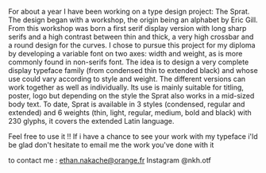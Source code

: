 For about a year I have been working on a type design project: The Sprat. 
The design began with a workshop, the origin being an alphabet by Eric Gill. From this workshop was born a first serif display version with long sharp serifs and a high contrast between thin and thick, a very high crossbar and a round design for the curves. I chose to pursue this project for my diploma by developing a variable font on two axes: width and weight, as is more commonly found in non-serifs font.
The idea is to design a very complete display typeface family (from condensed thin to extended black) and whose use could vary according to style and weight. The different versions can work together as well as individually. 
Its use is mainly suitable for titling, poster, logo but depending on the style the Sprat also works in a mid-sized body text. To date, Sprat is available in 3 styles (condensed, regular and extended) and 6 weights (thin, light, regular, medium, bold and black) with 230 glyphs, it covers the extended Latin language.


Feel free to use it !! If i have a chance to see your work with my typeface i'ld be glad 
don't hesitate to email me the work you've done with it

to contact me : ethan.nakache@orange.fr
Instagram @nkh.otf

